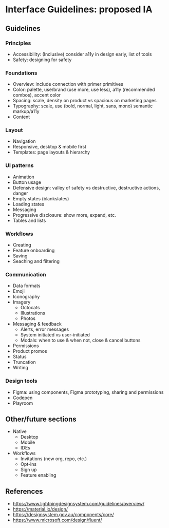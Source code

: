 # Interface Guidelines: proposed IA

## Guidelines

###  Principles

* Accessibility: (Inclusive) consider a11y in design early, list of tools
* Safety: designing for safety

### Foundations

* Overview: include connection with primer primitives
* Color: palette, use/brand (use more, use less), a11y (recommended combos), accent color
* Spacing: scale, density on product vs spacious on marketing pages
* Typography: scale, use (bold, normal, light, sans, mono) semantic markup/a11y
* Content

### Layout

* Navigation
* Responsive, desktop & mobile first
* Templates: page layouts & hierarchy

### UI patterns

* Animation
* Button usage
* Defensive design: valley of safety vs destructive, destructive actions, danger
* Empty states (blankslates)
* Loading states
* Messaging
* Progressive disclosure: show more, expand, etc.
* Tables and lists

### Workflows

* Creating
* Feature onboarding
* Saving
* Seaching and filtering

### Communication

* Data formats
* Emoji
* Iconography
* Imagery
  * Octocats
  * Illustrations
  * Photos
* Messaging & feedback
    * Alerts, error messages
    * System initiated vs user-initiated
    * Modals: when to use & when not, close & cancel buttons
* Permissions
* Product promos
* Status
* Truncation
* Writing

### Design tools

* Figma: using components, Figma prototyping, sharing and permissions
* Codepen
* Playroom

## Other/future sections

* Native
  * Desktop
  * Mobile
  * IDEs
* Workflows
  * Invitations (new org, repo, etc.)
  * Opt-ins
  * Sign up
  * Feature enabling

## References

* https://www.lightningdesignsystem.com/guidelines/overview/
* https://material.io/design/
* https://designsystem.gov.au/components/core/
* https://www.microsoft.com/design/fluent/
